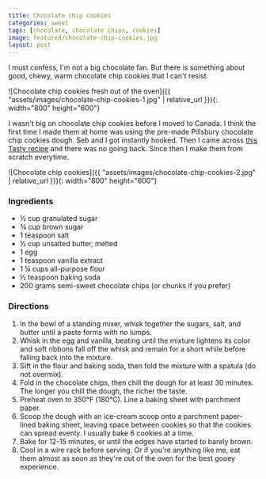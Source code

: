 ```yaml
---
title: Chocolate chip cookies
categories: sweet
tags: [chocolate, chocolate chips, cookies]
image: featured/chocolate-chip-cookies.jpg
layout: post
---
```


I must confess, I'm not a big chocolate fan. But there is something about good, chewy, warm chocolate chip cookies that I can't resist.

![Chocolate chip cookies fresh out of the oven]({{ "assets/images/chocolate-chip-cookies-1.jpg" | relative_url }}){: width="800" height="600"}

I wasn't big on chocolate chip cookies before I moved to Canada. I think the first time I made them at home was using the pre-made Pillsbury chocolate chip cookies dough. Seb and I got instantly hooked. Then I came across [this Tasty recipe](https://tasty.co/recipe/the-best-chewy-chocolate-chip-cookies) and there was no going back. Since then I make them from scratch everytime.

![Chocolate chip cookies]({{ "assets/images/chocolate-chip-cookies-2.jpg" | relative_url }}){: width="800" height="600"}

### Ingredients
* ½ cup granulated sugar
* ¾ cup brown sugar
* 1 teaspoon salt
* ½ cup unsalted butter, melted
* 1 egg
* 1 teaspoon vanilla extract
* 1 ¼ cups all-purpose flour
* ½ teaspoon baking soda
* 200 grams semi-sweet chocolate chips (or chunks if you prefer)

### Directions

1. In the bowl of a standing mixer, whisk together the sugars, salt, and butter until a paste forms with no lumps.
2. Whisk in the egg and vanilla, beating until the mixture lightens its color and soft ribbons fall off the whisk and remain for a short while before falling back into the mixture.
3. Sift in the flour and baking soda, then fold the mixture with a spatula (do not overmix).
4. Fold in the chocolate chips, then chill the dough for at least 30 minutes. The longer you chill the dough, the richer the taste.
5. Preheat oven to 350°F (180°C). Line a baking sheet with parchment paper.
6. Scoop the dough with an ice-cream scoop onto a parchment paper-lined baking sheet, leaving space between cookies so that the cookies can spread evenly. I usually bake 6 cookies at a time.
7. Bake for 12-15 minutes, or until the edges have started to barely brown.
8. Cool in a wire rack before serving. Or if you're anything like me, eat them almost as soon as they're out of the oven for the best gooey experience.